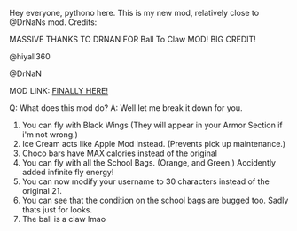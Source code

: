 Hey everyone, pythono here. This is my new mod, relatively close to @DrNaNs mod. 
Credits:

MASSIVE THANKS TO DRNAN FOR Ball To Claw MOD! BIG CREDIT!


@hiyall360

@DrNaN                         

MOD LINK: [FINALLY HERE!](https://mega.nz/file/WMQEGZ7A#qu7qCrHilUC3yxt7mkbUseRLXphunP4LyB6H7-GHZWQ)

Q: What does this mod do?
A: Well let me break it down for you.

1. You can fly with Black Wings (They will appear in your Armor Section if i'm not wrong.)
2. Ice Cream acts like Apple Mod instead. (Prevents pick up maintenance.)
3. Choco bars have MAX calories instead of the original
4. You can fly with all the School Bags. (Orange, and Green.) Accidently added infinite fly energy!
5. You can now modify your username to 30 characters instead of the original 21.
6. You can see that the condition on the school bags are bugged too. Sadly thats just for looks.
7. The ball is a claw lmao
